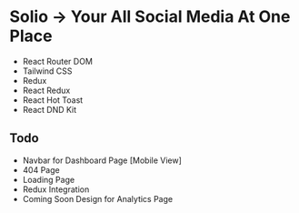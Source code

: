 # Solio -> Your All Social Media At One Place

- React Router DOM
- Tailwind CSS
- Redux
- React Redux
- React Hot Toast
- React DND Kit

## Todo

- Navbar for Dashboard Page [Mobile View]
- 404 Page
- Loading Page
- Redux Integration
- Coming Soon Design for Analytics Page